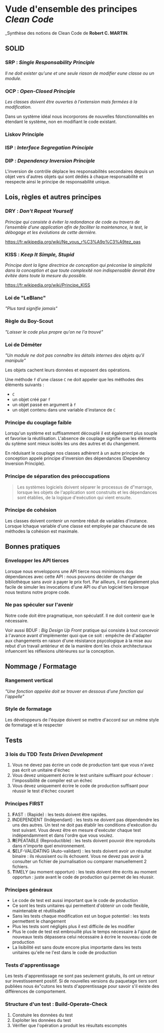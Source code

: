 # Vude d'ensemble des principes _Clean Code_

_Synthèse des notions de Clean Code de **Robert C. MARTIN**.

## SOLID

### SRP : _Single Responsability Principle_

_Il ne doit exister qu'une et une seule riason de modifier eune classe ou un module._

### OCP : _Open-Closed Principle_

_Les classes doivent être ouvertes à l'extension mais fermées à la modification._

Dans un système idéal nous incorporons de nouvelles fdonctionnalités en étendant le système, non en modifiant le code existant.

### Liskov Principle

### ISP : _Interface Segregation Principle_

### DIP : _Dependency Inversion Principle_

L'inversion de contrôle déplace les responsabilités secondaires depuis un objet vers d'autres objets qui sont dédiés à chaque responsabilité et reespecte ainsi le principe de responsabilité unique.

## Lois, règles et autres principes

### DRY : _Don't Repeat Yourself_

_Principe qui consiste à éviter la redondance de code au travers de l’ensemble d’une application afin de faciliter la maintenance, le test, le débogage et les évolutions de cette dernière._

<https://fr.wikipedia.org/wiki/Ne_vous_r%C3%A9p%C3%A9tez_pas>

### KISS : _Keep It Simple, Stupid_

_Principe dont la ligne directrice de conception qui préconise la simplicité dans la conception et que toute complexité non indispensable devrait être évitée dans toute la mesure du possible._

<https://fr.wikipedia.org/wiki/Principe_KISS>

### Loi de "LeBlanc" 

_"Plus tard signifie jamais"_

### Règle du Boy-Scout

_"Laisser le code plus propre qu'on ne l'a trouvé"_

### Loi de Déméter

_"Un module ne doit pas connaître les détails internes des objets qu'il manipule"_

Les objets cachent leurs données et exposent des opérations.

Une méthode `f` d'une classe `C` ne doit appeler que les méthodes des éléments suivants : 

* `C`
* un objet créé par `f`
* un objet passé en argument à `f`
* un objet contenu dans une variable d'instance de `C`

### Principe du couplage faible

Lorsqu'un système est suffisamment découplé il est également plus souple et favorise la réutilisation. L'absence de couplage signifie que les éléments du sytème sont mieux isolés les uns des autres et du changement.

En réduisant le couplage nos classes adhèrent à un autre principe de conception appelé principe d'inversion des dépendances (Dependency Inversion Principle).

### Principe de séparation des préoccupations

> Les systèmes logiciels doivent séparer le processus de d"marrage, lorsque les objets de l'application sont construits et les dépendances sont établies, de la logique d'exécution qui vient ensuite.

### Principe de cohésion

Les classes doivent contenir un nombre réduit de variables d'instance. Lorsque lchaque variable d'une classe est employée par chaucune de ses méthodes la cohésion est maximale.

## Bonnes pratiques

### Envelopper les API tierces

Lorsque nous enveloppons une API tierce nous minimisons dos dépendances avec cette API : nous pouvons décider de changer de bibliothèque sans avoir à payer le prix fort. Par ailleurs, il est également plus facile de simuler les invocations d'une API ou d'un logiciel tiers lorsque nous testons notre propre code.

### Ne pas spéculer sur l'avenir

Notre code doit être pragmatique, non spéculatif. Il ne doit contenir que le nécessaire.

Voir aussi BDUF : _Big Design Up Front_ pratique qui consiste à tout concevoir à l'avance avant d'implémenter quoi que ce soit : empêche de d'adapter aux changements en raison d'une résistance psycologique à la mise auu rebut d'un travail antérieur et de la manière dont les choix architecturaux infuencent les réflexions ultérieures sur la conception.

## Nommage / Formatage

### Rangement vertical

_"Une fonction appelée doit se trouver en dessous d'une fonction qui l'appelle"_


### Style de formatage

Les développeurs de l'équipe doivent se mettre d'accord sur un même style de formatage et le respecter

## Tests

### 3 lois du TDD _Tests Driven Development_

1. Vous ne devez pas écrire un code de production tant que vous n'avez pas écrit un unitaire d'échec
1. Vous devez uniquement écrire le test unitaire suffisant pour échouer : l'impossibilité de compiler est un échec
1. Vous devez uniquement écrire le code de production suffisant pour réussir le test d'échec courant

### Principes FIRST

1. **F**AST : (Rapide) : les tests doivent être rapides.
1. **I**NDEPENDENT (Indépendant) : les tests ne doivent pas dépendendre les uns des autres. Un test ne doit pas établir les conditions d'exécution du test suivant. Vous devez être en mesure d'exécuter chaque test indépendamment et dans l'ordre que vous voulez.
1. **R**EPEATABLE (Reproductible) : les tests doivent pouvoir être reproduits dans n'importe quel environnement.
1. **S**ELF-VALIDATING (Auto-validant) : les tests doivent avoir un résultat binaire : ils réussisent ou ils échouent. Vous ne devez pas avoir à consulter un fichier de journalisation ou comparer manuellement 2 fichiers.
1. **T**IMELY (au moment opportun) : les tests doivent être écrits au moment opportun : juste avant le code de production qui permet de les réussir.

### Principes généraux

* Le code de test est aussi important que le code de production
* Ce sont les tests unitaires qui permettent d'obtenir un code flexible, maintenable et réutilisable
* Sans les tests chaque modification est un bogue potentiel : les tests permettent le changement
* Plus les tests sont négligés plus il est difficile de les modifier
* Plus le code de test est embrouillé plus le temps nécessaire à l'ajout de nouveaux tests dépassera celui nécessaire à écrire le nouveau code de production
* La lisibilité est sans doute encore plus importante dans les tests unitaires qu'elle ne l'est dans le code de production

### Tests d'apprentissage

Les tests d'apprentissage ne sont pas seulement gratuits, ils ont un retour sur investissement positif. Si de nouvelles versions du paquetage tiers sont publiées nous éx"cutons les tests d'apprentissage pour savoir s'il existe des différences de comportement.

### Structure d'un test : Build-Operate-Check

1. Constuire les données du test
1. Exploiter les données du test
1. Vérifier que l'opération a produit les résultats escomptés
